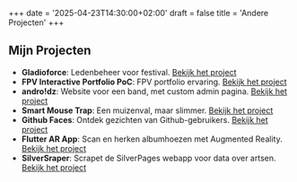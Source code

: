 +++
date = '2025-04-23T14:30:00+02:00'
draft = false
title = 'Andere Projecten'
+++

<link rel="stylesheet" href="/css/custom.css">

<h2> Mijn Projecten </h2>

- **Gladioforce**: Ledenbeheer voor festival. <a href="https://github.com/GladioForce-Org/GladioForce" target="_blank">Bekijk het project</a>
- **FPV Interactive Portfolio PoC**: FPV portfolio ervaring. <a href="https://jo-qu.pages.dev/" target="_blank">Bekijk het project</a>
- **andro!dz**: Website voor een band, met custom admin pagina. <a href="https://androidz.be/" target="_blank">Bekijk het project</a>
- **Smart Mouse Trap**: Een muizenval, maar slimmer. <a href="https://www.youtube.com/watch?v=7RVyvhLRBDM" target="_blank">Bekijk het project</a>
- **Github Faces**: Ontdek gezichten van Github-gebruikers. <a href="https://r0831281.github.io/GithubsFaces/" target="_blank">Bekijk het project</a>
- **Flutter AR App**: Scan en herken albumhoezen met Augmented Reality. <a href="https://github.com/r0831281/APFront" target="_blank">Bekijk het project</a>
- **SilverSraper**: Scrapet de SilverPages webapp voor data over artsen. <a href="https://github.com/r0831281/silverScraper" target="_blank">Bekijk het project</a>